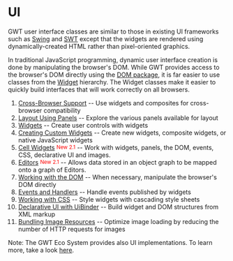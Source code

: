 UI
===

GWT user interface classes are similar to those in existing UI frameworks such as [Swing](http://java.sun.com/javase/6/docs/api/javax/swing/package-summary.html) and [SWT](http://www.eclipse.org/swt/) except that the widgets are rendered using dynamically-created HTML rather than pixel-oriented graphics.   

In traditional JavaScript programming, dynamic user interface creation is done by manipulating the browser's DOM. While GWT provides access to the browser's DOM directly using the [DOM package](/javadoc/latest/com/google/gwt/dom/client/package-summary.html), it is far easier to use classes from the [Widget](/javadoc/latest/com/google/gwt/user/client/ui/Widget.html) hierarchy. The Widget classes make it easier to quickly build interfaces that will work correctly on all browsers. 

1.  [Cross-Browser Support](DevGuideUiBrowser.html) -- Use widgets and composites for cross-browser compatibility
2.  [Layout Using Panels](DevGuideUiPanels.html) -- Explore the various panels available for layout
3.  [Widgets](DevGuideUiWidgets.html) -- Create user controls with widgets
4.  [Creating Custom Widgets](DevGuideUiCustomWidgets.html) -- Create new widgets, composite widgets, or native JavaScript widgets
5.  [Cell Widgets](DevGuideUiCellWidgets.html) <sup style="color: red; vertical-align: 2px; font-size: 85%;">New 2.1</sup> -- Work with widgets, panels, the DOM, events, CSS, declarative UI and images.
6.  [Editors](DevGuideUiEditors.html)  <sup style="color: red; vertical-align: 2px; font-size: 85%">New 2.1</sup> -- Allows data stored in an object graph to be mapped onto a graph of Editors.
7.  [Working with the DOM](DevGuideUiDom.html) -- When necessary, manipulate the browser's DOM directly
8.  [Events and Handlers](DevGuideUiHandlers.html) -- Handle events published by widgets
9.  [Working with CSS](DevGuideUiCss.html) -- Style widgets with cascading style sheets
10.  [Declarative UI with UiBinder](DevGuideUiBinder.html) -- Build widget and DOM structures from XML markup
11.  [Bundling Image Resources](DevGuideUiImageBundles.html) -- Optimize image loading by reducing the number of HTTP requests for images

Note: The GWT Eco System provides also UI implementations. To learn more, take a look [here](/eco/ui.html). 
